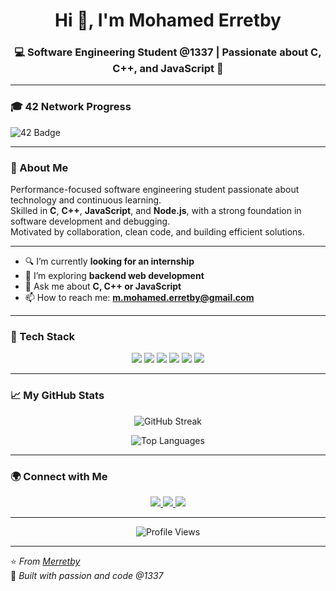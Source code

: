 <h1 align="center">Hi 👋, I'm Mohamed Erretby</h1>
<h3 align="center">💻 Software Engineering Student @1337 | Passionate about C, C++, and JavaScript 🚀</h3>

---

### 🎓 42 Network Progress

<p align="">
  <img src="https://badge.mediaplus.ma/greenbinary/moer-ret" alt="42 Badge" />
</p>

---

### 🧠 About Me
Performance-focused software engineering student passionate about technology and continuous learning.  
Skilled in **C**, **C++**, **JavaScript**, and **Node.js**, with a strong foundation in software development and debugging.  
Motivated by collaboration, clean code, and building efficient solutions.  

---

- 🔍 I’m currently **looking for an internship**
- 🚀 I’m exploring **backend web development**
- 💬 Ask me about **C, C++ or JavaScript**
- 📫 How to reach me: **m.mohamed.erretby@gmail.com**

---

### 🧩 Tech Stack

<p align="center">
  <img src="https://img.shields.io/badge/C-00599C?style=for-the-badge&logo=c&logoColor=white" />
  <img src="https://img.shields.io/badge/C++-00599C?style=for-the-badge&logo=cplusplus&logoColor=white" />
  <img src="https://img.shields.io/badge/JavaScript-F7DF1E?style=for-the-badge&logo=javascript&logoColor=black" />
  <img src="https://img.shields.io/badge/Node.js-339933?style=for-the-badge&logo=node.js&logoColor=white" />
  <img src="https://img.shields.io/badge/Git-F05032?style=for-the-badge&logo=git&logoColor=white" />
  <img src="https://img.shields.io/badge/Linux-FCC624?style=for-the-badge&logo=linux&logoColor=black" />
</p>

---

### 📈 My GitHub Stats

<p align="center">
  <img src="https://streak-stats.demolab.com?user=Merretby&theme=tokyonight&hide_border=true" alt="GitHub Streak" />
</p>


<p align="center">
  <img src="https://github-readme-stats.vercel.app/api/top-langs/?username=Merretby&layout=compact&theme=tokyonight&hide_border=true" alt="Top Languages" />
</p>

---


### 🌍 Connect with Me

<p align="center">
  <a href="https://www.linkedin.com/in/mohamed-er-retby-630203252/" target="_blank">
    <img src="https://img.shields.io/badge/LinkedIn-0077B5?style=for-the-badge&logo=linkedin&logoColor=white" />
  </a>
  <a href="https://github.com/Merretby" target="_blank">
    <img src="https://img.shields.io/badge/GitHub-181717?style=for-the-badge&logo=github&logoColor=white" />
  </a>
  <a href="mailto:m.mohamed.erretby@gmail.com">
    <img src="https://img.shields.io/badge/Gmail-D14836?style=for-the-badge&logo=gmail&logoColor=white" />
  </a>
</p>

---

<p align="center">
  <img src="https://komarev.com/ghpvc/?username=Merretby&label=Profile%20views&color=blueviolet&style=for-the-badge" alt="Profile Views" />
</p>

---

⭐️ *From [Merretby](https://github.com/Merretby)*  
💙 *Built with passion and code @1337*
